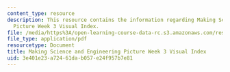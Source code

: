 ```yaml
---
content_type: resource
description: This resource contains the information regarding Making Science and Engineering
  Picture Week 3 Visual Index.
file: /media/https%3A/open-learning-course-data-rc.s3.amazonaws.com/res-10-001-making-science-and-engineering-pictures-a-practical-guide-to-presenting-your-work-spring-2016/3e401e23a72461dab057e24f957b7e81_MITRES_10_001S16_VI_Wk3.pdf
file_type: application/pdf
resourcetype: Document
title: Making Science and Engineering Picture Week 3 Visual Index
uid: 3e401e23-a724-61da-b057-e24f957b7e81
---
```

